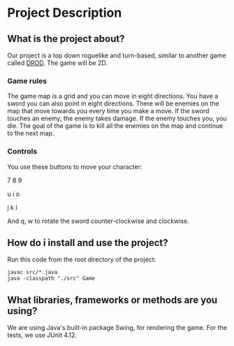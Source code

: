 # Project Description

## What is the project about?
    
Our project is a top down roguelike and turn-based, similar to another game called [DROD](http://caravelgames.com/Articles/Games_2/TSS.html). The game will be 2D.

### Game rules

The game map is a grid and you can move in eight directions. You have a sword you can also point in eight directions. There will be enemies on the map that move towards you every time you make a move. If the sword touches an enemy, the enemy takes damage. If the enemy touches you, you die. The goal of the game is to kill all the enemies on the map and continue to the next map. 

### Controls

You use these buttons to move your character:

7 8 9

u i o 

j k l 

And q, w to rotate the sword counter-clockwise and clockwise.
    
## How do i install and use the project?
  
Run this code from the root directory of the project:

```
javac src/*.java
java -classpath "./src" Game
```
    
## What libraries, frameworks or methods are you using?

We are using Java's built-in package Swing, for rendering the game. For the tests, we use JUnit 4.12.
